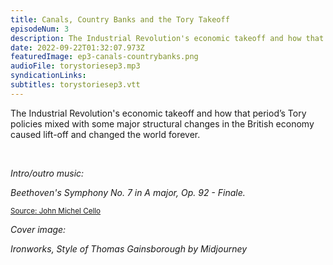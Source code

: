 ```yaml
---
title: Canals, Country Banks and the Tory Takeoff
episodeNum: 3
description: The Industrial Revolution's economic takeoff and how that period’s Tory policies mixed with some major structural changes in the British economy caused lift-off and changed the world forever.
date: 2022-09-22T01:32:07.973Z
featuredImage: ep3-canals-countrybanks.png
audioFile: torystoriesep3.mp3
syndicationLinks:
subtitles: torystoriesep3.vtt
---
```


The Industrial Revolution's economic takeoff and how that period’s Tory policies mixed with some major structural changes in the British economy caused lift-off and changed the world forever.

<br>

_Intro/outro music:_

_Beethoven's Symphony No. 7 in A major, Op. 92 - Finale._

<sup>[Source: John Michel Cello](https://commons.wikimedia.org/wiki/File:JOHN_MICHEL_CELLO-BEETHOVEN_SYMPHONY_7_Finale.ogg)</sup>

_Cover image:_

_Ironworks, Style of Thomas Gainsborough by Midjourney_
